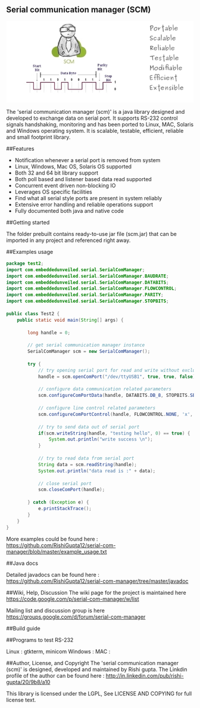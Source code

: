 Serial communication manager (SCM)
-----------------------------------

![scm](images/scm.jpg "scm")

The 'serial communication manager (scm)' is a java library designed and developed to exchange data on serial port. It supports RS-232 control signals handshaking, monitoring and has been ported to Linux, MAC, Solaris and Windows operating system. It is scalable, testable, efficient, reliable and small footprint library.

##Features
- Notification whenever a serial port is removed from system
- Linux, Windows, Mac OS, Solaris OS supported
- Both 32 and 64 bit library support
- Both poll based and listener based data read supported
- Concurrent event driven non-blocking IO
- Leverages OS specific facilities
- Find what all serial style ports are present in system reliably
- Extensive error handling and reliable operations support
- Fully documented both java and native code

##Getting started

The folder prebuilt contains ready-to-use jar file (scm.jar) that can be imported in any project and referenced right away.

##Examples usage
```java
package test2;
import com.embeddedunveiled.serial.SerialComManager;
import com.embeddedunveiled.serial.SerialComManager.BAUDRATE;
import com.embeddedunveiled.serial.SerialComManager.DATABITS;
import com.embeddedunveiled.serial.SerialComManager.FLOWCONTROL;
import com.embeddedunveiled.serial.SerialComManager.PARITY;
import com.embeddedunveiled.serial.SerialComManager.STOPBITS;

public class Test2 {
	public static void main(String[] args) {
	
		long handle = 0;
		
		// get serial communication manager instance
		SerialComManager scm = new SerialComManager();
		
		try {
			// try opening serial port for read and write without exclusive ownership
			handle = scm.openComPort("/dev/ttyUSB1", true, true, false);
			
			// configure data communication related parameters
			scm.configureComPortData(handle, DATABITS.DB_8, STOPBITS.SB_1, PARITY.P_NONE, BAUDRATE.B115200, 0);
			
			// configure line control related parameters
			scm.configureComPortControl(handle, FLOWCONTROL.NONE, 'x', 'x', false, false);
			
			// try to send data out of serial port
			if(scm.writeString(handle, "testing hello", 0) == true) {
				System.out.println("write success \n");
			}
		
			// try to read data from serial port
			String data = scm.readString(handle);
			System.out.println("data read is :" + data);

			// close serial port
			scm.closeComPort(handle);
			
		} catch (Exception e) {
			e.printStackTrace();
		}
	}
}
```
More examples could be found here : https://github.com/RishiGupta12/serial-com-manager/blob/master/example_usage.txt

##Java docs

Detailed javadocs can be found here : https://github.com/RishiGupta12/serial-com-manager/tree/master/javadoc

##Wiki, Help, Discussion
The wiki page for the project is maintained here https://code.google.com/p/serial-com-manager/w/list

Mailing list and discussion group is here https://groups.google.com/d/forum/serial-com-manager

##Build guide

##Programs to test RS-232

Linux : gtkterm, minicom
Windows :
MAC : 

##Author, License, and Copyright
The 'serial communication manager (scm)' is designed, developed and maintained by Rishi gupta. The Linkdin profile of the author can be found here : http://in.linkedin.com/pub/rishi-gupta/20/9b8/a10

This library is licensed under the LGPL, See LICENSE AND COPYING for full license text.
